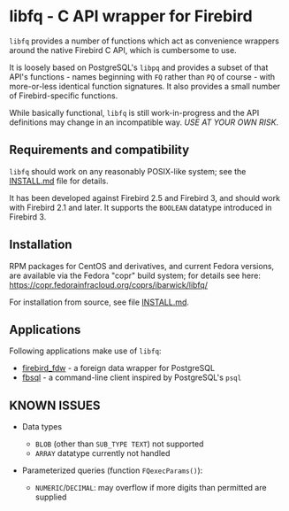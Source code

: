 libfq - C API wrapper for Firebird
==================================

`libfq` provides a number of functions which act as convenience
wrappers around the native Firebird C API, which is cumbersome to use.

It is loosely based on PostgreSQL's `libpq` and provides a subset of
that API's functions - names beginning with `FQ` rather than `PQ`
of course - with more-or-less identical function signatures.
It also provides a small number of Firebird-specific functions.

While basically functional, `libfq` is still work-in-progress and
the API definitions may change in an incompatible way.
*USE AT YOUR OWN RISK*.


Requirements and compatibility
------------------------------

`libfq` should work on any reasonably POSIX-like system; see the
[INSTALL.md](INSTALL.md) file for details.

It has been developed against Firebird 2.5 and Firebird 3, and should
work with Firebird 2.1 and later. It supports the `BOOLEAN` datatype
introduced in Firebird 3.


Installation
------------

RPM packages for CentOS and derivatives, and current Fedora versions, are
available via the Fedora "copr" build system; for details see here:
<https://copr.fedorainfracloud.org/coprs/ibarwick/libfq/>

For installation from source, see file [INSTALL.md](INSTALL.md).


Applications
------------

Following applications make use of `libfq`:

- [firebird_fdw](https://github.com/ibarwick/firebird_fdw) - a foreign data wrapper for PostgreSQL
- [fbsql](https://github.com/ibarwick/fbsql) - a command-line client inspired by PostgreSQL's `psql`


KNOWN ISSUES
------------

* Data types
  - `BLOB` (other than `SUB_TYPE TEXT`) not supported
  - `ARRAY` datatype currently not handled

* Parameterized queries (function `FQexecParams()`):
  - `NUMERIC`/`DECIMAL`: may overflow if more digits than permitted are supplied

